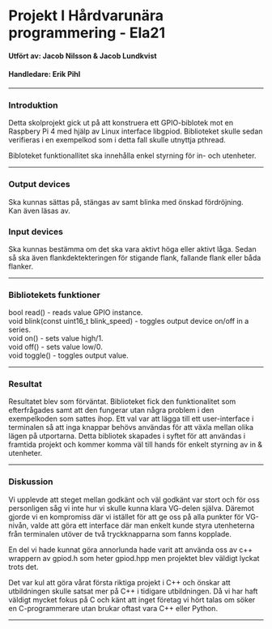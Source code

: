 # Projekt I Hårdvarunära programmering - Ela21

#### Utfört av: Jacob Nilsson & Jacob Lundkvist
#### Handledare: Erik Pihl
*****
  
### Introduktion
Detta skolprojekt gick ut på att konstruera ett GPIO-biblotek mot en Raspbery Pi 4 med hjälp av Linux interface libgpiod. Biblioteket skulle sedan verifieras i en exempelkod som i detta fall skulle utnyttja pthread. 

Bibloteket funktionallitet ska innehålla enkel styrning för in- och utenheter.   
****
### Output devices  
Ska kunnas sättas på, stängas av samt blinka med önskad fördröjning.  
Kan även läsas av.

### Input devices 
Ska kunnas bestämma om det ska vara aktivt höga eller aktivt låga. Sedan så ska även flankdektekteringen för stigande flank, fallande flank eller båda flanker.

***

### Bibliotekets funktioner
bool read() - reads value GPIO instance.  
void blink(const uint16_t blink_speed) - toggles output device on/off in a series.  
void on()  - sets value high/1.  
void off() - sets value low/0.  
void toggle()   - toggles output value.

****

### Resultat
Resultatet blev som förväntat. Biblioteket fick den funktionalitet som efterfrågades samt att den fungerar utan några problem i den exempelkoden som sattes ihop. Ett val var att lägga till ett user-interface i terminalen så att inga knappar behövs användas för att växla mellan olika lägen på utportarna. Detta bibliotek skapades i syftet för att användas i framtida projekt och kommer komma väl till hands för enkelt styrning av in & utenheter.
****

### Diskussion
Vi upplevde att steget mellan godkänt och väl godkänt var stort och för oss personligen såg vi inte hur vi skulle kunna klara VG-delen själva. Däremot gjorde vi en kompromiss där vi istället för att ge oss på alla punkter för VG-nivån, valde att göra ett interface där man enkelt kunde styra utenheterna från terminalen utöver de två tryckknapparna som fanns kopplade.  
  
En del vi hade kunnat göra annorlunda hade varit att använda oss av c++ wrappern av gpiod.h som heter gpiod.hpp men projektet blev väldigt lyckat trots det. 

Det var kul att göra vårat första riktiga projekt i C++ och önskar att utbildningen skulle satsat mer på C++ i tidigare utbildningen. Då vi har haft väldigt mycket fokus på C och känt att inget företag vi hört talas om söker en C-programmerare utan brukar oftast vara C++ eller Python.  
  

****
